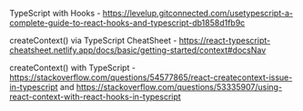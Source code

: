 TypeScript with Hooks - https://levelup.gitconnected.com/usetypescript-a-complete-guide-to-react-hooks-and-typescript-db1858d1fb9c

createContext() via TypeScript CheatSheet - https://react-typescript-cheatsheet.netlify.app/docs/basic/getting-started/context#docsNav

createContext() with TypeScript - https://stackoverflow.com/questions/54577865/react-createcontext-issue-in-typescript and https://stackoverflow.com/questions/53335907/using-react-context-with-react-hooks-in-typescript
